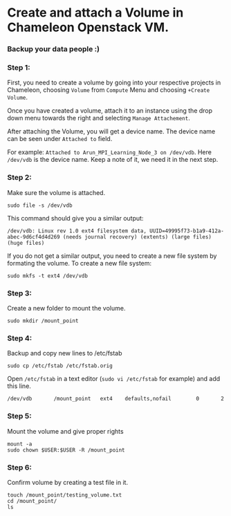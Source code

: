 # Create and attach a Volume in Chameleon Openstack VM. 
### Backup your data people :)

### Step 1:
First, you need to create a volume by going into your respective projects in Chameleon, choosing `Volume` from `Compute` Menu and choosing `+Create Volume`.

Once you have created a volume, attach it to an instance using the drop down menu towards the right and selecting `Manage Attachement`. 

After attaching the Volume, you will get a device name. The device name can be seen under `Attached to` field. 

For example: `Attached to Arun_MPI_Learning_Node_3 on /dev/vdb`. Here `/dev/vdb` is the device name. Keep a note of it, we need it in the next step.

### Step 2:
Make sure the volume is attached.
```
sudo file -s /dev/vdb
```
This command should give you a similar output:
```
/dev/vdb: Linux rev 1.0 ext4 filesystem data, UUID=49995f73-b1a9-412a-abec-9d6cf4d4d269 (needs journal recovery) (extents) (large files) (huge files)
```
If you do not get a similar output, you need to create a new file system by formating the volume. To create a new file system:
```
sudo mkfs -t ext4 /dev/vdb
```
### Step 3:
Create a new folder to mount the volume.
```
sudo mkdir /mount_point
```
### Step 4:
Backup and copy new lines to /etc/fstab
```
sudo cp /etc/fstab /etc/fstab.orig
```
Open `/etc/fstab` in a text editor (`sudo vi /etc/fstab` for example) and add this line.
```
/dev/vdb       /mount_point   ext4    defaults,nofail        0       2
```
### Step 5:
Mount the volume and give proper rights
```
mount -a
sudo chown $USER:$USER -R /mount_point
```
### Step 6:
Confirm volume by creating a test file in it.
```
touch /mount_point/testing_volume.txt
cd /mount_point/
ls
```
